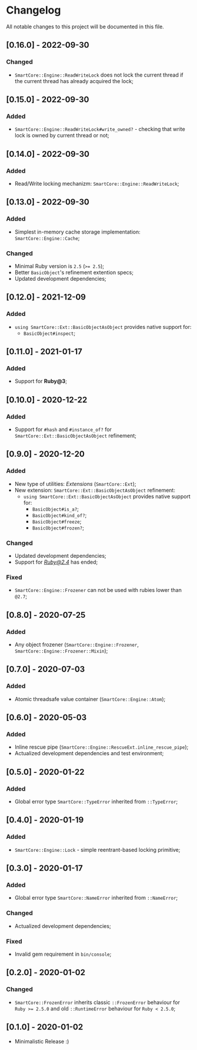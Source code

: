 # Changelog
All notable changes to this project will be documented in this file.

## [0.16.0] - 2022-09-30
### Changed
- `SmartCore::Engine::ReadWriteLock` does not lock the current thread if the current thread has already acquired the lock;

## [0.15.0] - 2022-09-30
### Added
- `SmartCore::Engine::ReadWriteLock#write_owned?` - checking that write lock is owned by current thread or not;

## [0.14.0] - 2022-09-30
### Added
- Read/Write locking mechanizm: `SmartCore::Engine::ReadWriteLock`;

## [0.13.0] - 2022-09-30
### Added
- Simplest in-memory cache storage implementation: `SmartCore::Engine::Cache`;
### Changed
- Minimal Ruby version is `2.5` (`>= 2.5`);
- Better `BasicObject`'s refinement extention specs;
- Updated development dependencies;

## [0.12.0] - 2021-12-09
### Added
- `using SmartCore::Ext::BasicObjectAsObject` provides native support for:
  - `BasicObject#inspect`;

## [0.11.0] - 2021-01-17
### Added
- Support for **Ruby@3**;

## [0.10.0] - 2020-12-22
### Added
- Support for `#hash` and `#instance_of?` for `SmartCore::Ext::BasicObjectAsObject` refinement;

## [0.9.0] - 2020-12-20
### Added
- New type of utilities: *Extensions* (`SmartCore::Ext`);
- New extension: `SmartCore::Ext::BasicObjectAsObject` refinement:
  - `using SmartCore::Ext::BasicObjectAsObject` provides native support for:
    - `BasicObject#is_a?`;
    - `BasicObject#kind_of?`;
    - `BasicObject#freeze`;
    - `BasicObject#frozen?`;

### Changed
- Updated development dependencies;
- Support for *Ruby@2.4* has ended;

### Fixed
- `SmartCore::Engine::Frozener` can not be used with rubies lower than `@2.7`;

## [0.8.0] - 2020-07-25
### Added
- Any object frozener (`SmartCore::Engine::Frozener`, `SmartCore::Engine::Frozener::Mixin`);

## [0.7.0] - 2020-07-03
### Added
- Atomic threadsafe value container (`SmartCore::Engine::Atom`);

## [0.6.0] - 2020-05-03
### Added
- Inline rescue pipe (`SmartCore::Engine::RescueExt.inline_rescue_pipe`);
- Actualized development dependencies and test environment;

## [0.5.0] - 2020-01-22
### Added
- Global error type `SmartCore::TypeError` inherited from `::TypeError`;

## [0.4.0] - 2020-01-19
### Added
- `SmartCore::Engine::Lock` - simple reentrant-based locking primitive;

## [0.3.0] - 2020-01-17
### Added
- Global error type `SmartCore::NameError` inherited from `::NameError`;

### Changed
- Actualized development dependencies;

### Fixed
- Invalid gem requirement in `bin/console`;

## [0.2.0] - 2020-01-02
### Changed
- `SmartCore::FrozenError` inherits classic `::FrozenError` behaviour for `Ruby >= 2.5.0` and old `::RuntimeError` behaviour for `Ruby < 2.5.0`;

## [0.1.0] - 2020-01-02

- Minimalistic Release :)
